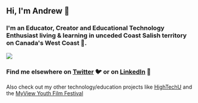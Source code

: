 ## Hi, I'm Andrew 👋

### I'm an Educator, Creator and Educational Technology Enthusiast living & learning in unceded Coast Salish territory on Canada's West Coast 🗻.

![](https://pbs.twimg.com/profile_banners/2928045039/1591715470/1500x500)


### Find me elsewhere on [Twitter](https://twitter.com/andrewdmaclean) :bird: or on [LinkedIn](https://ca.linkedin.com/in/andrewdmaclean) :briefcase:

Also check out my other technology/education projects like [HighTechU](https://hightechu.ca) and the [MyView Youth Film Festival](https://myviewfilmfest.ca)
